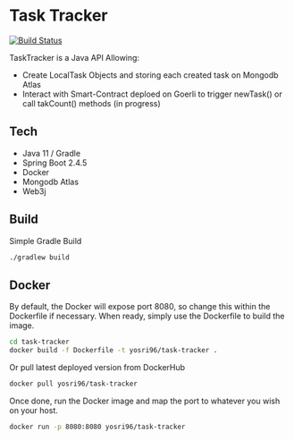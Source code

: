 # Task Tracker

[![Build Status](https://www.travis-ci.com/YosriMimouna/task-tracker.svg?branch=main)](https://www.travis-ci.com/YosriMimouna/task-tracker)

TaskTracker is a Java API Allowing:
* Create LocalTask Objects and storing each created task on Mongodb Atlas
* Interact with Smart-Contract deploed on Goerli to trigger newTask() or call takCount() methods (in progress)

## Tech

- Java 11 / Gradle
- Spring Boot 2.4.5
- Docker
- Mongodb Atlas
- Web3j

## Build

Simple Gradle Build
```sh
./gradlew build
```

## Docker

By default, the Docker will expose port 8080, so change this within the Dockerfile if necessary. When ready, simply use the Dockerfile to build the image.

```sh
cd task-tracker
docker build -f Dockerfile -t yosri96/task-tracker .
```

Or pull latest deployed version from DockerHub

```sh
docker pull yosri96/task-tracker
```

Once done, run the Docker image and map the port to whatever you wish on your host.

```sh
docker run -p 8080:8080 yosri96/task-tracker
```
